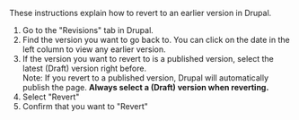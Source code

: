These instructions explain how to revert to an earlier version in Drupal. 

1.  Go to the "Revisions" tab in Drupal.
2.  Find the version you want to go back to. You can click on the date in the left column to view any earlier version.
3.  If the version you want to revert to is a published version, select the latest (Draft) version right before.  
Note: If you revert to a published version, Drupal will automatically publish the page. **Always select a (Draft) version when reverting.**
4.  Select "Revert"
5. Confirm that you want to "Revert"
